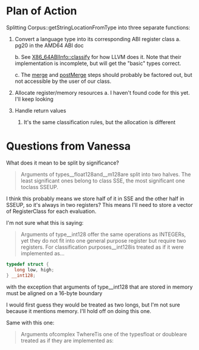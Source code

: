 # Plan of Action

Splitting Corpus::getStringLocationFromType into three separate functions:

1. Convert a language type into its corresponding ABI register class
    a. pg20 in the AMD64 ABI doc

    b. See [X86_64ABIInfo::classify](https://github.com/llvm/llvm-project/blob/main/clang/lib/CodeGen/TargetInfo.cpp#L2790) for how LLVM does it. Note that their implementation is incomplete, but will get the "basic" types correct.

    c. The [merge](https://github.com/llvm/llvm-project/blob/main/clang/lib/CodeGen/TargetInfo.cpp#L2750) and [postMerge](https://github.com/llvm/llvm-project/blob/main/clang/lib/CodeGen/TargetInfo.cpp#L2717) steps should probably be factored out, but not accessible by the user of our class.

2. Allocate register/memory resources
    a. I haven't found code for this yet. I'll keep looking

3. Handle return values
    1. It's the same classification rules, but the allocation is different
    
# Questions from Vanessa

What does it mean to be split by significance?

> Arguments of types__float128and__m128are split into two halves. The least significant ones belong to class SSE, the most significant one toclass SSEUP.

I think this probably means we store half of it in SSE and the other half in SSEUP, so it's always in two
registers? This means I'll need to store a vector of RegisterClass for each evaluation.

I'm not sure what this is saying:

> Arguments of type__int128 offer the same operations as INTEGERs, yet they do not fit into one general purpose register but require two registers. For classification purposes__int128is treated as if it were implemented as...

```cpp
typedef struct {
   long low, high;
} __int128;
```

with  the  exception  that  arguments  of  type__int128 that  are  stored in memory must be aligned on a 16-byte boundary

I would first guess they would be treated as two longs, but I'm not sure because it mentions memory.
I'll hold off on doing this one.

Same with this one:

> Arguments ofcomplex TwhereTis one of the typesfloat or doubleare treated as if they are implemented as:

